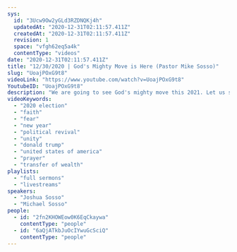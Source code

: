 ```yaml
---
sys:
  id: "3Ucw9Ow2yGLd3RZDNQKj4h"
  updatedAt: "2020-12-31T02:11:57.411Z"
  createdAt: "2020-12-31T02:11:57.411Z"
  revision: 1
  space: "vfgh62eq5a4k"
  contentType: "videos"
date: "2020-12-31T02:11:57.411Z"
title: "12/30/2020 | God's Mighty Move is Here (Pastor Mike Sosso)"
slug: "UoajPOxG9t8"
videoLink: "https://www.youtube.com/watch?v=UoajPOxG9t8"
YoutubeID: "UoajPOxG9t8"
description: "We are going to see God's mighty move this 2021. Let us stand on God's promises. He has allowed these things to happen so that the wicked root in Washington DC can be completely exposed and uprooted. This is an important season where me must continue to cover the nation in prayer, and also take inventory of our own lives and heart issues. This sermon was delivered by Pastor Michael Sosso at Freedom Fellowship Church International on December 30, 2020 with special words from Pastor Joshua Sosso."
videoKeywords:
  - "2020 election"
  - "faith"
  - "fear"
  - "new year"
  - "political revival"
  - "unity"
  - "donald trump"
  - "united states of america"
  - "prayer"
  - "transfer of wealth"
playlists:
  - "full sermons"
  - "livestreams"
speakers:
  - "Joshua Sosso"
  - "Michael Sosso"
people:
  - id: "2fn2KHOWEow0K6EqCkaywa"
    contentType: "people"
  - id: "6aQjATkbJuOcIYwuGcSciQ"
    contentType: "people"
---
```

